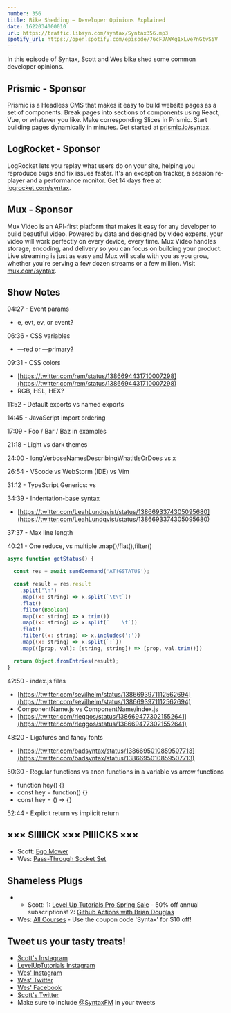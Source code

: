 ```yaml
---
number: 356
title: Bike Shedding — Developer Opinions Explained
date: 1622034000010
url: https://traffic.libsyn.com/syntax/Syntax356.mp3
spotify_url: https://open.spotify.com/episode/76cFJAWKg1xLve7nGtvS5V
---
```


In this episode of Syntax, Scott and Wes bike shed some common developer opinions.

## Prismic - Sponsor
Prismic is a Headless CMS that makes it easy to build website pages as a set of components. Break pages into sections of components using React, Vue, or whatever you like. Make corresponding Slices in Prismic. Start building pages dynamically in minutes. Get started at [prismic.io/syntax](https://prismic.io/syntax).

## LogRocket - Sponsor
LogRocket lets you replay what users do on your site, helping you reproduce bugs and fix issues faster. It's an exception tracker, a session re-player and a performance monitor. Get 14 days free at [logrocket.com/syntax](https://logrocket.com/syntax).

## Mux - Sponsor
Mux Video is an API-first platform that makes it easy for any developer to build beautiful video. Powered by data and designed by video experts, your video will work perfectly on every device, every time. Mux Video handles storage, encoding, and delivery so you can focus on building your product. Live streaming is just as easy and Mux will scale with you as you grow, whether you're serving a few dozen streams or a few million. Visit [mux.com/syntax](https://mux.com/syntax).

## Show Notes
04:27 - Event params
* e, evt, ev, or event?

06:36 - CSS variables
* —red or —primary?

09:31 - CSS colors
* [https://twitter.com/rem/status/1386694431710007298](https://twitter.com/rem/status/1386694431710007298)
* RGB, HSL, HEX?

11:52 - Default exports vs named exports

14:45 - JavaScript import ordering

17:09 - Foo / Bar / Baz in examples

21:18 - Light vs dark themes

24:00 - longVerboseNamesDescribingWhatItIsOrDoes vs x

26:54 - VScode vs WebStorm (IDE) vs Vim

31:12 - TypeScript Generics: <T> vs <ThingName>

34:39 - Indentation-base syntax
* [https://twitter.com/LeahLundqvist/status/1386693374305095680](https://twitter.com/LeahLundqvist/status/1386693374305095680)

37:37 - Max line length

40:21 - One reduce, vs multiple .map()/flat(),filter()

```jsx
async function getStatus() {

  const res = await sendCommand('AT!GSTATUS');

  const result = res.result
    .split('\n')
    .map((x: string) => x.split(`\t\t`))
    .flat()
    .filter(Boolean)
    .map((x: string) => x.trim())
    .map((x: string) => x.split(`    \t`))
    .flat()
    .filter((x: string) => x.includes(':'))
    .map((x: string) => x.split(`:`))
    .map(([prop, val]: [string, string]) => [prop, val.trim()])

  return Object.fromEntries(result);
}
```

42:50 - index.js files
* [https://twitter.com/sevilhelm/status/1386693971112562694](https://twitter.com/sevilhelm/status/1386693971112562694) 
* ComponentName.js vs ComponentName/index.js
* [https://twitter.com/rleggos/status/1386694773021552641](https://twitter.com/rleggos/status/1386694773021552641)

48:20 - Ligatures and fancy fonts
* [https://twitter.com/badsyntax/status/1386695010859507713](https://twitter.com/badsyntax/status/1386695010859507713)

50:30 - Regular functions vs anon functions in a variable vs arrow functions
* function hey() {}
* const hey = function() {}
* const hey =  () ⇒ {}

52:44 - Explicit return vs implicit return

## ××× SIIIIICK ××× PIIIICKS ×××
* Scott: [Ego Mower](https://amzn.to/3dUU6xv)
* Wes: [Pass-Through Socket Set](https://www.google.com/search?q=pass-through+socket+set&rlz=1C5CHFA_enUS886US886&ei=RNKpYN2MBaixggfS14voBg&oq=pass-through+socket+set&gs_lcp=Cgdnd3Mtd2l6EAMyAggAMgIIADICCAAyAggAMgQIABAeMgQIABAeMgQIABAeMgQIABAeMgQIABAeMgQIABAeOgcIABBHELADUO4bWO4bYJcgaAFwAngAgAF5iAHJAZIBAzEuMZgBAKABAaoBB2d3cy13aXrIAQjAAQE&sclient=gws-wiz&ved=0ahUKEwjdvp2l9N7wAhWomOAKHdLrAm0Q4dUDCA4&uact=5)

## Shameless Plugs
* * Scott:
  1: [Level Up Tutorials Pro Spring Sale](https://www.leveluptutorials.com/pro) - 50% off annual subscriptions!
  2: [Github Actions with Brian Douglas](https://www.leveluptutorials.com/pro)
* Wes: [All Courses](https://wesbos.com/courses/) - Use the coupon code 'Syntax' for $10 off!

## Tweet us your tasty treats!
* [Scott's Instagram](https://www.instagram.com/stolinski/)
* [LevelUpTutorials Instagram](https://www.instagram.com/LevelUpTutorials/)
* [Wes' Instagram](https://www.instagram.com/wesbos/)
* [Wes' Twitter](https://twitter.com/wesbos)
* [Wes' Facebook](https://www.facebook.com/wesbos.developer)
* [Scott's Twitter](https://twitter.com/stolinski)
* Make sure to include [@SyntaxFM](https://twitter.com/SyntaxFM) in your tweets